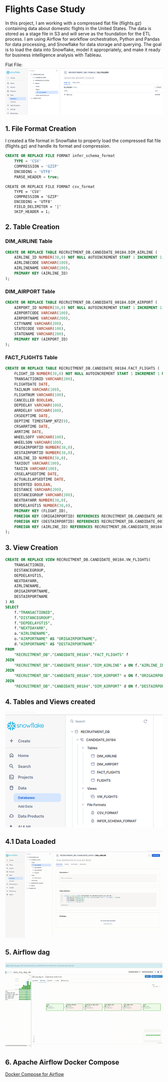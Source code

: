 # Flights Case Study

In this project, I am working with a compressed flat file (flights.gz) containing data about domestic flights in the United States. The data is stored as a stage file in S3 and will serve as the foundation for the ETL process. I am using Airflow for workflow orchestration, Python and Pandas for data processing, and Snowflake for data storage and querying. The goal is to load the data into Snowflake, model it appropriately, and make it ready for business intelligence analysis with Tableau.

Flat File:![alt text](https://github.com/veronica-sa-dataeng/flights-case-study/blob/dev/images/flat%20file.png?raw=true "Flat File")

## **1. File Format Creation**
I created a file format in Snowflake to properly load the compressed flat file (flights.gz) and handle its format and compression.

```sql
CREATE OR REPLACE FILE FORMAT infer_schema_format
    TYPE = 'CSV'
    COMPRESSION = 'GZIP'
    ENCODING = 'UTF8'
    PARSE_HEADER = true;
```
```
CREATE OR REPLACE FILE FORMAT csv_format
    TYPE = 'CSV'
    COMPRESSION = 'GZIP'
    ENCODING = 'UTF8'
    FIELD_DELIMITER = '|'
    SKIP_HEADER = 1;
```

## **2. Table Creation**

### **DIM_AIRLINE Table**

```sql
CREATE OR REPLACE TABLE RECRUITMENT_DB.CANDIDATE_00184.DIM_AIRLINE (
    AIRLINE_ID NUMBER(38,0) NOT NULL AUTOINCREMENT START 1 INCREMENT 1,
    AIRLINECODE VARCHAR(100),
    AIRLINENAME VARCHAR(200),
    PRIMARY KEY (AIRLINE_ID)
);
```

### **DIM_AIRPORT Table**

```sql
CREATE OR REPLACE TABLE RECRUITMENT_DB.CANDIDATE_00184.DIM_AIRPORT (
    AIRPORT_ID NUMBER(38,0) NOT NULL AUTOINCREMENT START 1 INCREMENT 1,
    AIRPORTCODE VARCHAR(100),
    AIRPORTNAME VARCHAR(200),
    CITYNAME VARCHAR(200),
    STATECODE VARCHAR(100),
    STATENAME VARCHAR(200),
    PRIMARY KEY (AIRPORT_ID)
);
```

### **FACT_FLIGHTS Table**

```sql
CREATE OR REPLACE TABLE RECRUITMENT_DB.CANDIDATE_00184.FACT_FLIGHTS (
    FLIGHT_ID NUMBER(38,0) NOT NULL AUTOINCREMENT START 1 INCREMENT 1 NOORDER,
    TRANSACTIONID VARCHAR(200),
    FLIGHTDATE DATE,
    TAILNUM VARCHAR(100),
    FLIGHTNUM VARCHAR(100),
    CANCELLED BOOLEAN,
    DEPDELAY VARCHAR(100),
    ARRDELAY VARCHAR(100),
    CRSDEPTIME DATE,
    DEPTIME TIMESTAMP_NTZ(9),
    CRSARRTIME DATE,
    ARRTIME DATE,
    WHEELSOFF VARCHAR(100),
    WHEELSON VARCHAR(100),
    ORIGAIRPORTID NUMBER(38,0),
    DESTAIRPORTID NUMBER(38,0),
    AIRLINE_ID NUMBER(38,0),
    TAXIOUT VARCHAR(100),
    TAXIIN VARCHAR(100),
    CRSELAPSEDTIME DATE,
    ACTUALELAPSEDTIME DATE,
    DIVERTED BOOLEAN,
    DISTANCE VARCHAR(200),
    DISTANCEGROUP VARCHAR(200),
    NEXTDAYARR NUMBER(38,0),
    DEPDELAYGT15 NUMBER(38,0),
    PRIMARY KEY (FLIGHT_ID),
    FOREIGN KEY (ORIGAIRPORTID) REFERENCES RECRUITMENT_DB.CANDIDATE_00184.DIM_AIRPORT(AIRPORT_ID),
    FOREIGN KEY (DESTAIRPORTID) REFERENCES RECRUITMENT_DB.CANDIDATE_00184.DIM_AIRPORT(AIRPORT_ID),
    FOREIGN KEY (AIRLINE_ID) REFERENCES RECRUITMENT_DB.CANDIDATE_00184.DIM_AIRLINE(AIRLINE_ID)
);
```

## **3. View Creation**

```sql
CREATE OR REPLACE VIEW RECRUITMENT_DB.CANDIDATE_00184.VW_FLIGHTS(
    TRANSACTIONID,
    DISTANCEGROUP,
    DEPDELAYGT15,
    NEXTDAYARR,
    AIRLINENAME,
    ORIGAIRPORTNAME,
    DESTAIRPORTNAME
) AS
SELECT 
    f."TRANSACTIONID", 
    f."DISTANCEGROUP",
    f."DEPDELAYGT15",
    f."NEXTDAYARR",
    a."AIRLINENAME", 
    o."AIRPORTNAME" AS "ORIGAIRPORTNAME", 
    d."AIRPORTNAME" AS "DESTAIRPORTNAME"
FROM 
    "RECRUITMENT_DB"."CANDIDATE_00184"."FACT_FLIGHTS" f
JOIN 
    "RECRUITMENT_DB"."CANDIDATE_00184"."DIM_AIRLINE" a ON f."AIRLINE_ID" = a."AIRLINE_ID"
JOIN 
    "RECRUITMENT_DB"."CANDIDATE_00184"."DIM_AIRPORT" o ON f."ORIGAIRPORTID" = o."AIRPORT_ID"
JOIN 
    "RECRUITMENT_DB"."CANDIDATE_00184"."DIM_AIRPORT" d ON f."DESTAIRPORTID" = d."AIRPORT_ID";
```
## **4. Tables and Views created**

![alt text](https://github.com/veronica-sa-dataeng/flights-case-study/blob/dev/images/tables%2C%20views%20and%20file%20formats.png "Snowflake")

## **4.1 Data Loaded**

![alt text](https://github.com/veronica-sa-dataeng/flights-case-study/blob/dev/images/loadedtables.gif "Data Loaded")

## **5. Airflow dag**

![alt text](https://github.com/veronica-sa-dataeng/flights-case-study/blob/dev/images/airflow.gif "Airflow")



## **6. Apache Airflow Docker Compose**
<a href="https://airflow.apache.org/docs/apache-airflow/stable/docker-compose.yaml" target="_blank">Docker Compose for Airflow</a>
